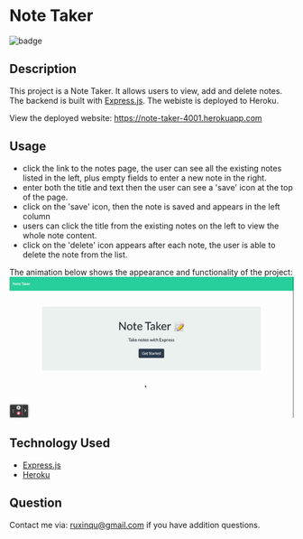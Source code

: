 # Note Taker

![badge](https://img.shields.io/github/languages/top/ruxinqu/note-taker)

## Description

This project is a Note Taker. It allows users to view, add and delete notes. The backend is built with [Express.js](https://expressjs.com). The webiste is deployed to Heroku.

View the deployed website: https://note-taker-4001.herokuapp.com

## Usage

* click the link to the notes page, the user can see all the existing notes listed in the left, plus empty fields to enter a new note in the right.
* enter both the title and text then the user can see a 'save' icon at the top of the page.
* click on the 'save' icon, then the note is saved and appears in the left column
* users can click the title from the existing notes on the left to view the whole note content.
* click on the 'delete' icon appears after each note, the user is able to delete the note from the list.

The animation below shows the appearance and functionality of the project:
![note taker demo video](./assets/note-taker.gif)

## Technology Used
* [Express.js](https://expressjs.com)
* [Heroku](https://www.heroku.com)
## Question

Contact me via: ruxinqu@gmail.com if you have addition questions.